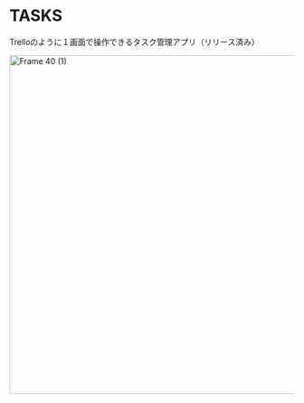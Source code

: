 # TASKS
Trelloのように１画面で操作できるタスク管理アプリ（リリース済み）

<img width="600" alt="Frame 40 (1)" src="https://user-images.githubusercontent.com/92189386/200548863-31ae0bee-029a-4470-a415-7f47fda853dc.png">
